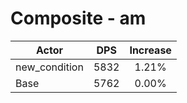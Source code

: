 # Composite - am
| Actor | DPS | Increase |
|---|:---:|:---:|
|new_condition|5832|1.21%|
|Base|5762|0.00%|
